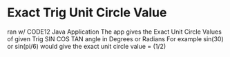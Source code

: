 # Exact Trig Unit Circle Value
ran w/ CODE12 Java Application
The app gives the Exact Unit Circle Values of given Trig SIN COS TAN angle in Degrees or Radians
For example sin(30) or sin(pi/6) would give the exact unit circle value = (1/2)

